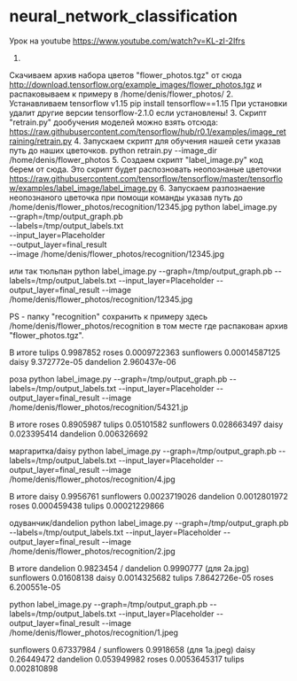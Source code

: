 # neural_network_classification

Урок на youtube 
https://www.youtube.com/watch?v=KL-zI-2Ifrs

1.
Скачиваем архив набора цветов "flower_photos.tgz" от сюда http://download.tensorflow.org/example_images/flower_photos.tgz 
и распаковываем к примеру в /home/denis/flower_photos/
2.
Устанавливаем tensorflow v1.15
pip install tensorflow==1.15
При установки удалит другие версии tensorflow-2.1.0 если установлены!
3.
Скрипт "retrain.py" дообучения моделей можно взять отсюда:
https://raw.githubusercontent.com/tensorflow/hub/r0.1/examples/image_retraining/retrain.py
4.
Запускаем скрипт для обучения нашей сети указав путь до наших цветочков.
python retrain.py --image_dir /home/denis/flower_photos
5.
Создаем скрипт "label_image.py" код берем от сюда. Это скрипт будет распозновать неопознаные цветочки
https://raw.githubusercontent.com/tensorflow/tensorflow/master/tensorflow/examples/label_image/label_image.py
6.
Запускаем разпознаение неопознаного цветочка при помощи команды указав путь до /home/denis/flower_photos/recognition/12345.jpg
python label_image.py \
 --graph=/tmp/output_graph.pb \
  --labels=/tmp/output_labels.txt \
  --input_layer=Placeholder \
  --output_layer=final_result \
  --image /home/denis/flower_photos/recognition/12345.jpg

или так
тюльпан
python label_image.py \--graph=/tmp/output_graph.pb \--labels=/tmp/output_labels.txt \--input_layer=Placeholder \--output_layer=final_result \--image /home/denis/flower_photos/recognition/12345.jpg

PS - папку "recognition" сохранить к примеру здесь /home/denis/flower_photos/recognition в том месте где распакован архив "flower_photos.tgz".

В итоге
tulips 0.9987852
roses 0.0009722363
sunflowers 0.00014587125
daisy 9.372772e-05
dandelion 2.960437e-06

роза
python label_image.py \--graph=/tmp/output_graph.pb \--labels=/tmp/output_labels.txt \--input_layer=Placeholder \--output_layer=final_result \--image /home/denis/flower_photos/recognition/54321.jp

В итоге
roses 0.8905987
tulips 0.05101582
sunflowers 0.028663497
daisy 0.023395414
dandelion 0.006326692

маргаритка/daisy
python label_image.py \--graph=/tmp/output_graph.pb \--labels=/tmp/output_labels.txt \--input_layer=Placeholder \--output_layer=final_result \--image /home/denis/flower_photos/recognition/4.jpg

В итоге
daisy 0.9956761
sunflowers 0.0023719026
dandelion 0.0012801972
roses 0.000459438
tulips 0.00021229866

одуванчик/dandelion
python label_image.py \--graph=/tmp/output_graph.pb \--labels=/tmp/output_labels.txt \--input_layer=Placeholder \--output_layer=final_result \--image /home/denis/flower_photos/recognition/2.jpg

В итоге
dandelion 0.9823454 / dandelion 0.9990777 (для 2a.jpg)
sunflowers 0.01608138
daisy 0.0014325682
tulips 7.8642726e-05
roses 6.200551e-05


python label_image.py \--graph=/tmp/output_graph.pb \--labels=/tmp/output_labels.txt \--input_layer=Placeholder \--output_layer=final_result \--image /home/denis/flower_photos/recognition/1.jpeg

sunflowers 0.67337984 / sunflowers 0.9918658 (для 1a.jpeg)
daisy 0.26449472
dandelion 0.053949982
roses 0.0053645317
tulips 0.002810898
